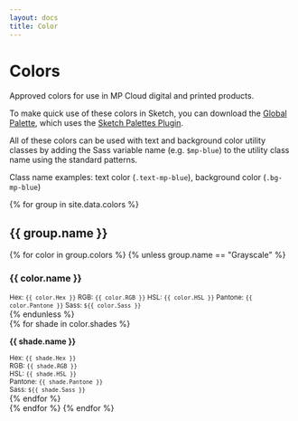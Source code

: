 ```yaml
---
layout: docs
title: Color
---
```


# Colors

Approved colors for use in MP Cloud digital and printed products.

To make quick use of these colors in Sketch, you can download the [Global Palette](/assets/Brand-Colors.sketchpalette), which uses the [Sketch Palettes Plugin](https://github.com/andrewfiorillo/sketch-palettes).

All of these colors can be used with text and background color utility classes by adding the Sass variable name (e.g. `$mp-blue`) to the utility class name using the standard patterns.

Class name examples: text color (`.text-mp-blue`), background color (`.bg-mp-blue`)

{% for group in site.data.colors %}
<h2 id="{{ group.name | downcase | url_encode }}">{{ group.name }}</h2>
  {% for color in group.colors %}
  {% unless group.name == "Grayscale" %}
  <h3 id="{{ color.name | downcase }}">{{ color.name }}</h3>
  <div class="row">
    <div class="col col-12 mb-5">
      <div class="color-demo bg-{{ color.Sass }}"></div>
      <small>
      Hex: <code>{{ color.Hex }}</code>
      RGB: <code>{{ color.RGB }}</code>
      HSL: <code>{{ color.HSL }}</code>
      Pantone: <code>{{ color.Pantone }}</code>
      Sass: <code>${{ color.Sass }}</code>
      </small>
    </div>
  </div>
  {% endunless %}
  <div class="row">
    {% for shade in color.shades %}
    <div class="col col-3 mb-5">
      <div class="color-demo bg-{{ shade.Sass }}"></div>
      <p><strong>{{ shade.name }}</strong></p>
      <small>
      Hex: <code>{{ shade.Hex }}</code> <br>
      RGB: <code>{{ shade.RGB }}</code> <br>
      HSL: <code>{{ shade.HSL }}</code> <br>
      Pantone: <code>{{ shade.Pantone }}</code> <br>
      Sass: <code>${{ shade.Sass }}</code> <br>
      </small>
    </div>
    {% endfor %}
  </div>
  {% endfor %}
{% endfor %}

